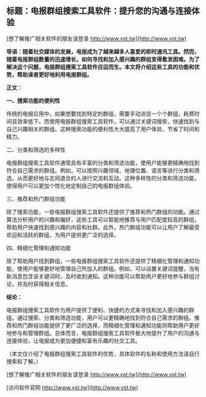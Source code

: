 ## **标题：电报群组搜索工具软件：提升您的沟通与连接体验**

[想了解推广相关软件的朋友请登录 http://www.vst.tw](http://www.vst.tw)

**导语：随着社交媒体的发展，电报成为了越来越多人喜爱的即时通讯工具。然而，随着电报群组数量的迅速增长，如何寻找和加入感兴趣的群组变得愈发困难。为了解决这个问题，电报群组搜索工具软件应运而生。本文将介绍这些工具的功能和优势，帮助读者更好地利用电报群组。**

**正文：**

**一、搜索功能的便利性**

传统的电报应用中，如果想要找到特定的群组，需要手动浏览一个个群组，耗费时间且效率低下。而使用电报群组搜索工具软件，可以通过关键词搜索，快速找到与自己兴趣相关的群组。这种搜索功能的便利性大大提高了用户体验，节省了时间和精力。

二、分类和筛选的多样性

电报群组搜索工具软件通常具有丰富的分类和筛选功能，使用户能够更精确地找到符合自己需求的群组。例如，可以按照兴趣领域、地理位置、语言等进行分类和筛选，从而更好地与志同道合的人进行交流和互动。这种多样性的分类和筛选功能，使得用户可以更加个性化地定制自己的电报群组体验。

三、推荐和热门群组功能

除了搜索功能，一些电报群组搜索工具软件还提供了推荐和热门群组的功能。通过算法分析用户的兴趣和偏好，这些工具可以智能地推荐与用户匹配度较高的群组，帮助用户快速找到感兴趣的内容和社群。此外，热门群组功能可以让用户了解最受欢迎和活跃的群组，为用户提供更广泛的选择。

四、精细化管理和通知功能

除了帮助用户找到群组，一些电报群组搜索工具软件还提供了精细化管理和通知功能，使用户能够更好地管理自己所加入的群组。例如，可以设置关键词提醒，当有新消息包含该关键词时，及时收到通知。这种功能可以帮助用户更好地参与群组讨论，并及时获得相关信息。

**结论：**

电报群组搜索工具软件为用户提供了便利、快捷的方式来寻找和加入感兴趣的群组。通过搜索、分类和筛选功能，用户可以更精确地找到符合自己需求的群组。推荐和热门群组功能提供了更广泛的选择，而精细化管理和通知功能则帮助用户更好地参与和管理群组。总体而言，电报群组搜索工具软件极大地提升了用户的沟通与连接体验，让电报成为更加便捷和富有乐趣的社交工具。

（本文仅介绍了电报群组搜索工具软件的优势，具体软件的名称和使用方法请自行搜索和了解。）

[想了解推广相关软件的朋友请登录 http://www.vst.tw](http://www.vst.tw)


[访问软件官网 http://www.vst.tw](http://www.vst.tw)
